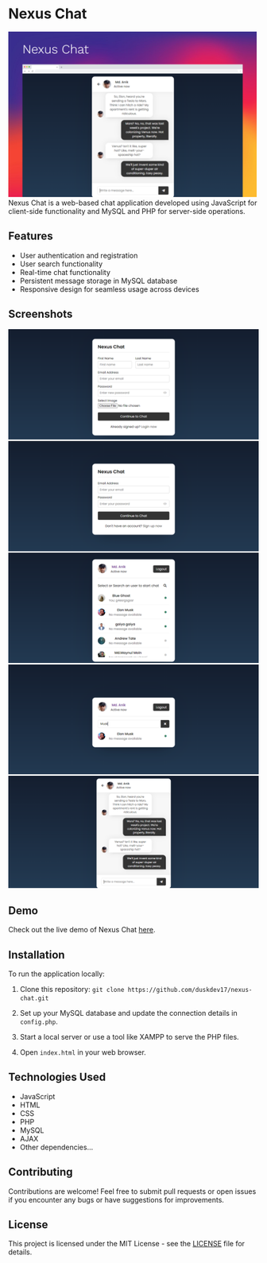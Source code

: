 # Nexus Chat
<img src="./screenshots/image1.png" width="500" alt="Screenshot 1">
Nexus Chat is a web-based chat application developed using JavaScript for client-side functionality and MySQL and PHP for server-side operations.

## Features

- User authentication and registration
- User search functionality
- Real-time chat functionality
- Persistent message storage in MySQL database
- Responsive design for seamless usage across devices

## Screenshots

![Screenshot 1](screenshots/1.png)
![Screenshot 2](screenshots/2.png)
![Screenshot 3](screenshots/3.png)
![Screenshot 3](screenshots/4.png)
![Screenshot 3](screenshots/5.png)

## Demo

Check out the live demo of Nexus Chat [here](https://nexuschat.000webhostapp.com/).

## Installation

To run the application locally:

1. Clone this repository: `git clone https://github.com/duskdev17/nexus-chat.git`

2. Set up your MySQL database and update the connection details in `config.php`.

3. Start a local server or use a tool like XAMPP to serve the PHP files.

4. Open `index.html` in your web browser.

## Technologies Used

- JavaScript
- HTML
- CSS
- PHP
- MySQL
- AJAX
- Other dependencies...

## Contributing

Contributions are welcome! Feel free to submit pull requests or open issues if you encounter any bugs or have suggestions for improvements.

## License

This project is licensed under the MIT License - see the [LICENSE](LICENSE) file for details.
